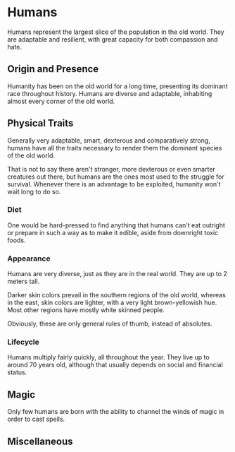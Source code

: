 # Humans
Humans represent the largest slice of the population in the old world. They are adaptable and resilient, with great capacity for both compassion and hate. 

## Origin and Presence
Humanity has been on the old world for a long time, presenting its dominant race throughout history. Humans are diverse and adaptable, inhabiting almost every corner of the old world. 

## Physical Traits
Generally very adaptable, smart, dexterous and comparatively strong, humans have all the traits necessary to render them the dominant species of the old world. 

That is not to say there aren't stronger, more dexterous or even smarter creatures out there, but humans are the ones most used to the struggle for survival. Whenever there is an advantage to be exploited, humanity won't wait long to do so. 

### Diet
One would be hard-pressed to find anything that humans can't eat outright or prepare in such a way as to make it edible, aside from downright toxic foods. 

### Appearance
Humans are very diverse, just as they are in the real world. They are up to 2 meters tall. 

Darker skin colors prevail in the southern regions of the old world, whereas in the east, skin colors are lighter, with a very light brown-yellowish hue. Most other regions have mostly white skinned people. 

Obviously, these are only general rules of thumb, instead of absolutes. 

### Lifecycle
Humans multiply fairly quickly, all throughout the year. They live up to around 70 years old, although that usually depends on social and financial status. 

## Magic
Only few humans are born with the ability to channel the winds of magic in order to cast spells. 

## Miscellaneous
